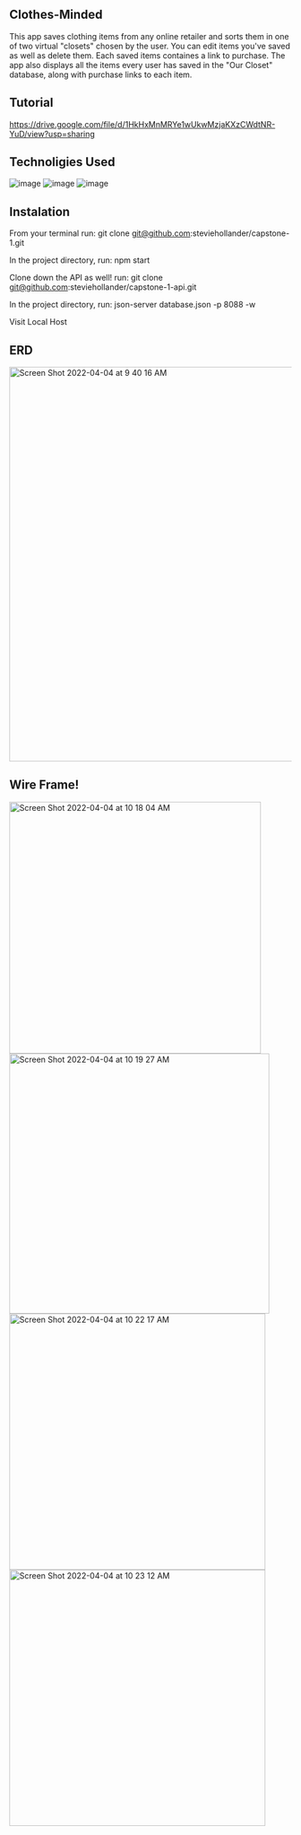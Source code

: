 ## Clothes-Minded
This app saves clothing items from any online retailer and sorts them in one of two virtual "closets" chosen by the user. You can edit items you've saved as well as delete them. Each saved items containes a link to purchase. The app also displays all the items every user has saved in the "Our Closet" database, along with purchase links to each item. 

## Tutorial 
https://drive.google.com/file/d/1HkHxMnMRYe1wUkwMzjaKXzCWdtNR-YuD/view?usp=sharing

## Technoligies Used

![image](https://user-images.githubusercontent.com/96503963/161581398-4ca4c1ab-699c-4b1e-b2fc-110a31af4dd5.png)
![image](https://user-images.githubusercontent.com/96503963/161581540-ddfd2742-94ba-4689-932f-8d46241d1315.png)
![image](https://user-images.githubusercontent.com/96503963/161581691-ce2032bc-6b86-431f-a742-4d46428f0f76.png)


## Instalation 

From your terminal run: git clone git@github.com:steviehollander/capstone-1.git

In the project directory, run: npm start

Clone down the API as well! run: git clone git@github.com:steviehollander/capstone-1-api.git

In the project directory, run: json-server database.json -p 8088 -w

Visit Local Host











## ERD
<img width="704" alt="Screen Shot 2022-04-04 at 9 40 16 AM" src="https://user-images.githubusercontent.com/96503963/161575104-522adb44-c893-4ba9-8884-404f6adb308a.png">

## Wire Frame! 
<img width="449" alt="Screen Shot 2022-04-04 at 10 18 04 AM" src="https://user-images.githubusercontent.com/96503963/161576194-39f13c68-9e7c-44f3-99c8-d35455d9a441.png">
<img width="464" alt="Screen Shot 2022-04-04 at 10 19 27 AM" src="https://user-images.githubusercontent.com/96503963/161576809-a9ae373c-f81f-4753-b38a-c533c555fa89.png">
<img width="457" alt="Screen Shot 2022-04-04 at 10 22 17 AM" src="https://user-images.githubusercontent.com/96503963/161577191-4b0cdd6c-4237-40f8-b56e-b42e1b3116de.png">
<img width="457" alt="Screen Shot 2022-04-04 at 10 23 12 AM" src="https://user-images.githubusercontent.com/96503963/161577351-e235d306-b512-4176-afbf-13b9f0da5af7.png">

